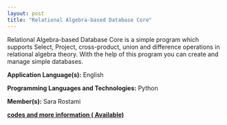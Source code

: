 ```yaml
---
layout: post
title: "Relational Algebra-based Database Core"
---
```


Relational Algebra-based Database Core is a simple program which supports Select, Project, cross-product, union and difference operations in relational algebra theory. With the help of this program you can create and manage simple databases.

**Application Language(s):** English

**Programming Languages and Technologies:** Python

**Member(s):** Sara Rostami

**[codes and more information ( Available)](https://github.com/SaraRostami/Toy_Projects/tree/main/relational_algebra_based_db_core)**
